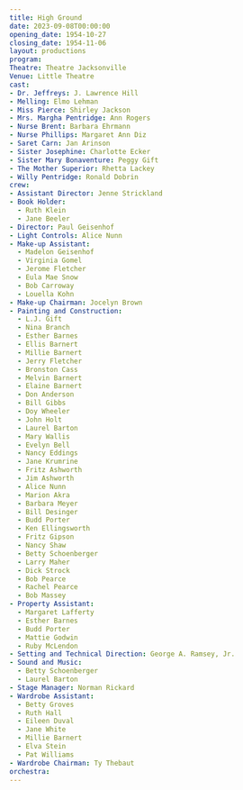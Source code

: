 ```yaml
---
title: High Ground
date: 2023-09-08T00:00:00
opening_date: 1954-10-27
closing_date: 1954-11-06
layout: productions
program:
Theatre: Theatre Jacksonville
Venue: Little Theatre
cast:
- Dr. Jeffreys: J. Lawrence Hill
- Melling: Elmo Lehman
- Miss Pierce: Shirley Jackson
- Mrs. Margha Pentridge: Ann Rogers
- Nurse Brent: Barbara Ehrmann
- Nurse Phillips: Margaret Ann Diz
- Saret Carn: Jan Arinson
- Sister Josephine: Charlotte Ecker
- Sister Mary Bonaventure: Peggy Gift
- The Mother Superior: Rhetta Lackey
- Willy Pentridge: Ronald Dobrin
crew:
- Assistant Director: Jenne Strickland
- Book Holder:
  - Ruth Klein
  - Jane Beeler
- Director: Paul Geisenhof
- Light Controls: Alice Nunn
- Make-up Assistant:
  - Madelon Geisenhof
  - Virginia Gomel
  - Jerome Fletcher
  - Eula Mae Snow
  - Bob Carroway
  - Louella Kohn
- Make-up Chairman: Jocelyn Brown
- Painting and Construction:
  - L.J. Gift
  - Nina Branch
  - Esther Barnes
  - Ellis Barnert
  - Millie Barnert
  - Jerry Fletcher
  - Bronston Cass
  - Melvin Barnert
  - Elaine Barnert
  - Don Anderson
  - Bill Gibbs
  - Doy Wheeler
  - John Holt
  - Laurel Barton
  - Mary Wallis
  - Evelyn Bell
  - Nancy Eddings
  - Jane Krumrine
  - Fritz Ashworth
  - Jim Ashworth
  - Alice Nunn
  - Marion Akra
  - Barbara Meyer
  - Bill Desinger
  - Budd Porter
  - Ken Ellingsworth
  - Fritz Gipson
  - Nancy Shaw
  - Betty Schoenberger
  - Larry Maher
  - Dick Strock
  - Bob Pearce
  - Rachel Pearce
  - Bob Massey
- Property Assistant:
  - Margaret Lafferty
  - Esther Barnes
  - Budd Porter
  - Mattie Godwin
  - Ruby McLendon
- Setting and Technical Direction: George A. Ramsey, Jr.
- Sound and Music:
  - Betty Schoenberger
  - Laurel Barton
- Stage Manager: Norman Rickard
- Wardrobe Assistant:
  - Betty Groves
  - Ruth Hall
  - Eileen Duval
  - Jane White
  - Millie Barnert
  - Elva Stein
  - Pat Williams
- Wardrobe Chairman: Ty Thebaut
orchestra:
---
```


